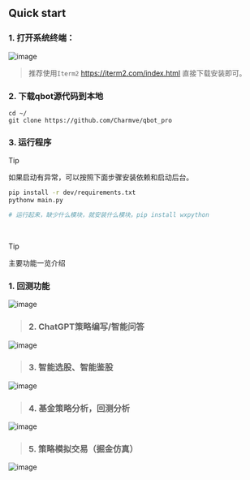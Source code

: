 ## Quick start

### 1. 打开系统终端：
![image](https://github.com/Charmve/qbot_pro/assets/29084184/af76352b-213c-4eb7-b725-be2a9e856815)

> 推荐使用``Iterm2`` https://iterm2.com/index.html 直接下载安装即可。

### 2. 下载qbot源代码到本地
```
cd ~/
git clone https://github.com/Charmve/qbot_pro
```

### 3. 运行程序

> [!TIP]
> 如果启动有异常，可以按照下面步骤安装依赖和启动后台。


```bash
pip install -r dev/requirements.txt
pythonw main.py 

# 运行起来，缺少什么模块，就安装什么模块。pip install wxpython
```

<br>

> [!TIP]
> 主要功能一览介绍
> ### 1. 回测功能
![image](https://github.com/Charmve/qbot_pro/assets/29084184/c70eef16-43ff-498e-9935-dc7329fd89ab)

> ### 2. ChatGPT策略编写/智能问答
![image](https://github.com/Charmve/qbot_pro/assets/29084184/def6dd4f-0cdd-4d7b-abbb-08d4f6041af1)

> ### 3. 智能选股、智能鉴股
![image](https://github.com/Charmve/qbot_pro/assets/29084184/c745e9c4-9006-43f0-a00a-2f5bd181864b)

> ### 4. 基金策略分析，回测分析
![image](https://github.com/Charmve/qbot_pro/assets/29084184/7f0daa63-bfd4-49df-b95f-87b0b3cefece)

> ### 5. 策略模拟交易（掘金仿真）
![image](https://github.com/Charmve/qbot_pro/assets/29084184/dd84a4c9-53de-4553-903f-a4d16c9fb064)

